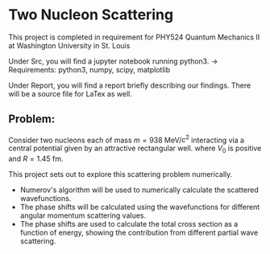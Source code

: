# Two Nucleon Scattering #

This project is completed in requirement for PHY524 Quantum Mechanics II at Washington University in St. Louis

Under Src, you will find a jupyter notebook running python3.
-> Requirements: python3, numpy, scipy, matplotlib

Under Report, you will find a report briefly describing our findings. There will be a source file for LaTex as well.


## Problem: ##
Consider two nucleons each of mass $m=938$ MeV/$c^2$
interacting via a central potential given by an attractive rectangular well.
where $V_0$ is positive and $R=1.45$ fm.

This project sets out to explore this scattering problem numerically.
- Numerov's algorithm will be used to numerically calculate the scattered wavefunctions.
- The phase shifts will be calculated using the wavefunctions for different angular momentum scattering values.
- The phase shifts are used to calculate the total cross section as a function of energy, showing the contribution from different partial wave scattering.

